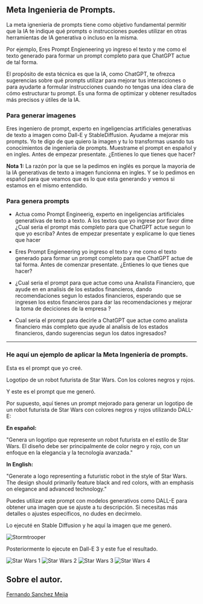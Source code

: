 ## Meta Ingenieria de Prompts. 

La meta ignenieria de prompts tiene como objetivo fundamental permitir que la IA te indique qué prompts o instrucciones puedes utilizar en otras herramientas de IA generativa o incluso en la misma. 

Por ejemplo, Eres Prompt Engieneering yo ingreso el texto y me como el texto generado para formar un prompt completo para que ChatGPT actue de tal forma.

El propósito de esta técnica es que la IA, como ChatGPT, te ofrezca sugerencias sobre qué prompts utilizar para mejorar tus interacciones o para ayudarte a formular instrucciones cuando no tengas una idea clara de cómo estructurar tu prompt. Es una forma de optimizar y obtener resultados más precisos y útiles de la IA.

### Para generar imagenes

Eres ingeniero de prompt, experto en ingeligencias artificiales generativas de texto a imagen como Dall-E y StableDiffusion. Ayudame a mejorar mis prompts. Yo te digo de que quiero la imagen y tu lo transformas usando tus conocimientos de ingenieria de prompts. Muestrame el prompt en español y en ingles. Antes de empezar presentate. ¿Entienes lo que tienes que hacer?

**Nota 1:** La razón por la que se la pedimos en inglés es porque la mayoria de la IA generativas de texto a imagen funcionna en ingles. 
Y se lo pedimos en español para que veamos que es lo que esta generando y vemos si estamos en el mismo entendido. 

### Para genera prompts 

- Actua como Prompt Engineerig, experto en ingeligencias artificiales generativas de texto a texto. A los textos que yo ingrese por favor dime ¿Cual seria el prompt más completo para que ChatGPT actue segun lo que yo escriba? Antes de empezar presentate y explicame lo que tienes que hacer

- Eres Prompt Engieneering yo ingreso el texto y me como el texto generado para formar un prompt completo para que ChatGPT actue de tal forma. Antes de comenzar presentate. ¿Entienes lo que tienes que hacer?

- ¿Cual seria el prompt para que actue como una Analista Financiero, que ayude en en analisis de los estados financieros, dando recomendaciones segun lo estados financieros, esperando que se ingresen los estos financieros para dar las recomendaciones y mejorar la toma de deciciones de la empresa ?

- Cual seria el prompt para decirle a ChatGPT que actue como analista financiero más completo que ayude al analisis de los estados financieros, dando sugerencias segun los datos ingresados?

---


### He aquí un ejemplo de aplicar la Meta Ingeniería de prompts.

Esta es el prompt que yo creé.

Logotipo de un robot futurista de Star Wars. Con los colores negros y rojos.

Y este es el prompt que me generó.

Por supuesto, aquí tienes un prompt mejorado para generar un logotipo de un robot futurista de Star Wars con colores negros y rojos utilizando DALL-E:

**En español:**

"Genera un logotipo que represente un robot futurista en el estilo de Star Wars. El diseño debe ser principalmente de color negro y rojo, con un enfoque en la elegancia y la tecnología avanzada."

**In English:**

"Generate a logo representing a futuristic robot in the style of Star Wars. The design should primarily feature black and red colors, with an emphasis on elegance and advanced technology."

Puedes utilizar este prompt con modelos generativos como DALL-E para obtener una imagen que se ajuste a tu descripción. Si necesitas más detalles o ajustes específicos, no dudes en decírmelo.

Lo ejecuté en Stable Diffusion y he aquí la imagen que me generó.

![Stormtrooper](Stormtrooper.png "Stormtrooper")

Posteriormente lo ejecute en Dall-E 3 y este fue el resultado.

![Star Wars 1](StarWars1.jpg "Star Wars 1")
![Star Wars 2](StarWars2.jpg "Star Wars 2")
![Star Wars 3](StarWars3.jpg "Star Wars 3")
![Star Wars 4](StarWars4.jpg "Star Wars 4")


## Sobre el autor.

 <script src="https://platform.linkedin.com/badges/js/profile.js" async defer type="text/javascript"></script>

<div class="badge-base LI-profile-badge" data-locale="es_ES" data-size="large" data-theme="dark" data-type="HORIZONTAL" data-vanity="fernando-sanchez-mejia" data-version="v1"><a class="badge-base__link LI-simple-link" href="https://mx.linkedin.com/in/fernando-sanchez-mejia?trk=profile-badge">Fernando Sanchez Mejia</a></div>




